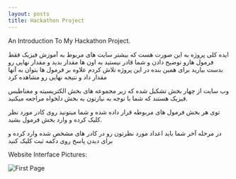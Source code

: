 ```yaml
---
layout: posts
title: Hackathon Project
---
```


An Introduction To My Hackathon Project.

   ایده کلی پروژه به این صورت هست که بیشتر سایت های مربوط به آموزش فیزیک فقط فرمول هارو توضیح دادن و شما قادر نیستید به اون ها مقدار بدید و مقدار نهایی رو بدست بیارید برای همین بنده در این پروژه تلاش کردم علاوه بر فرمول ها بتوان به آنها مقدار داد و نتیجه نهایی رو مشاهده کرد

   وب سایت از چهار بخش تشکیل شده که زیر مجموعه های بخش الکتریسیته و مغناطیس فیزیک هستند که شما با توجه به نیازتون به 
   بخش دلخواه مراجعه میکنید.
   
   توی هر بخش فرمول های مربوطه قرار داده شده و شما میتونید روی کادر مورد نظر کلیک کرده و وارد بخش فرمول بشید.

   در مرحله آخر شما باید اعداد مورد نظرتون رو در کادر های مشخص شده وارد کرده و برای دیدن پاسخ روی دکمه ثبت کلیک کنید

Website Interface Pictures:

![First Page]({{roozbehghazavi.github.io}}/C:\dev\roozbehghazavi.github.io\assets\images\8.jpg "First page")
